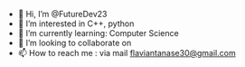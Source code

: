 - 👋 Hi, I’m @FutureDev23
- 👀 I’m interested in C++, python 
- 🌱 I’m currently learning: Computer Science
- 💞️ I’m looking to collaborate on 
- 📫 How to reach me : via mail flaviantanase30@gmail.com

<!---
FutureDev23/FutureDev23 is a ✨ special ✨ repository because its `README.md` (this file) appears on your GitHub profile.
You can click the Preview link to take a look at your changes.
--->
